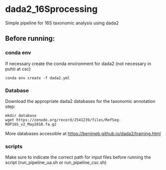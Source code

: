# dada2_16Sprocessing
Simple pipeline for 16S taxonomic analysis using dada2


## Before running:

### conda env
If necessary create the conda environment for dada2 (not necessary in puhti at csc)

```
conda env create -f dada2.yml
```

### Database
Download the appropriate dada2 databases for the taxonomic annotation step:

```
mkdir database
wget https://zenodo.org/record/2541239/files/RefSeq-RDP16S_v2_May2018.fa.gz
```

More databases accessible at https://benjjneb.github.io/dada2/training.html 

### scripts
Make sure to indicate the correct path for input files before running the script (run_pipeline_ua.sh or run_pipeline_csc.sh)

